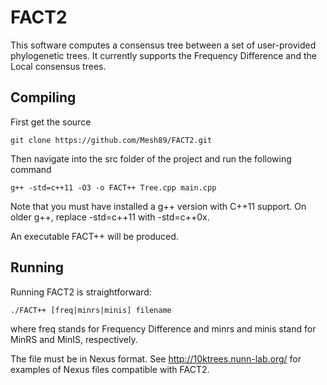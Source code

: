 # FACT2

This software computes a consensus tree between a set of user-provided phylogenetic trees. It currently supports the Frequency Difference and the Local consensus trees.

## Compiling

First get the source 
```
git clone https://github.com/Mesh89/FACT2.git
```

Then navigate into the src folder of the project and run the following command
```
g++ -std=c++11 -O3 -o FACT++ Tree.cpp main.cpp
```

Note that you must have installed a g++ version with C++11 support. On older g++, replace -std=c++11 with -std=c++0x.

An executable FACT++ will be produced.

## Running

Running FACT2 is straightforward:
```
./FACT++ [freq|minrs|minis] filename
```
where freq stands for Frequency Difference and minrs and minis stand for MinRS and MinIS, respectively.

The file must be in Nexus format. See http://10ktrees.nunn-lab.org/ for examples of Nexus files compatible with FACT2.


